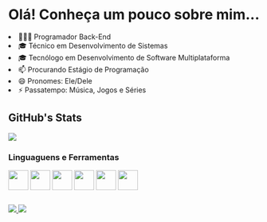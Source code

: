 # Olá! Conheça um pouco sobre mim...

<div>
  <li>👩🏻‍💻 Programador Back-End</li>
  <li>🎓 Técnico em Desenvolvimento de Sistemas</li>
  <li>🎓 Tecnólogo em Desenvolvimento de Software Multiplataforma</li>
  <li>📫 Procurando Estágio de Programação</li>
  <li>😄 Pronomes: Ele/Dele</li>
  <li>⚡ Passatempo: Música, Jogos e Séries</li>
</div>

## GitHub's Stats
<div>
  <a href="https://github.com/davitorress">
    <img align="center" src="https://github-readme-stats.vercel.app/api?username=davitorress&count_private=true&show_icons=true&theme=dark&custom_title=Davi Torres" />
  </a>
  <!-- <a href="https://github.com/davitorress">
    <img align="center" height="180em" width="50%" src="https://github-readme-stats.vercel.app/api/top-langs/?username=davitorress&layout=compact&theme=dark&custom_title=Linguagens mais Utilizadas" />
  </a> -->
</div>

### Linguaguens e Ferramentas
<div style="display: inline_block">
  <img src="https://cdn.jsdelivr.net/gh/devicons/devicon/icons/html5/html5-original.svg" height="40" align="center" />
  <img src="https://cdn.jsdelivr.net/gh/devicons/devicon/icons/css3/css3-original.svg" height="40" align="center" />
  <img src="https://cdn.jsdelivr.net/gh/devicons/devicon/icons/javascript/javascript-original.svg" height="40" align="center" />
  <img src="https://cdn.jsdelivr.net/gh/devicons/devicon/icons/mysql/mysql-original-wordmark.svg" height="40" align="center" />
  <img src="https://cdn.jsdelivr.net/gh/devicons/devicon/icons/php/php-original.svg" height="40" align="center" />
  <img src="https://cdn.jsdelivr.net/gh/devicons/devicon/icons/wordpress/wordpress-plain.svg" height="40" align="center" />
</div>

##

<div>
  <a href="https://instagram.com/davitorress" target="_blank">
    <img src="https://img.shields.io/badge/Instagram-E4405F?style=for-the-badge&logo=instagram&logoColor=white" />
  </a>
  <a href="https://www.linkedin.com/in/davitorress/" target="_blank">
    <img src="https://img.shields.io/badge/LinkedIn-0077B5?style=for-the-badge&logo=linkedin&logoColor=white" />
  </a>
</div>
